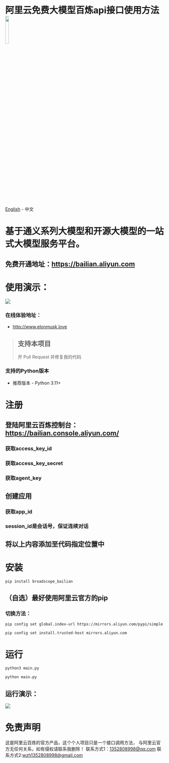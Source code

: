 # 阿里云免费大模型百炼api接口使用方法 <img src="https://github.com/phpoh/aliyungpt/blob/main/picture/one.png?raw=true" width="15%"></img>

[English](./READMEEG.md) - 中文


# 基于通义系列大模型和开源大模型的一站式大模型服务平台。
## 免费开通地址：https://bailian.aliyun.com

# 使用演示：
![](https://github.com/phpoh/aliyungpt/blob/main/picture/yanshi.gif?raw=true)

### 在线体验地址：
- http://www.elonmusk.love

> ## 支持本项目
> 开 Pull Request 并修复我的代码

### 支持的Python版本
- 推荐版本 - Python 3.11+

# 注册
## 登陆阿里云百炼控制台：https://bailian.console.aliyun.com/
### 获取access_key_id
### 获取access_key_secret
### 获取agent_key
## 创建应用
### 获取app_id
### session_id是会话号，保证连续对话
## 将以上内容添加至代码指定位置中


# 安装
```
pip install broadscope_bailian
```
## （自选）最好使用阿里云官方的pip
### 切换方法：
```
pip config set global.index-url https://mirrors.aliyun.com/pypi/simple
```
```
pip config set install.trusted-host mirrors.aliyun.com
```

# 运行
```
python3 main.py
```
```
python main.py
```
## 运行演示：
![](https://github.com/phpoh/aliyungpt/blob/main/picture/yunxing.gif)



# 免责声明

这是阿里云百炼的官方产品，这个个人项目只是一个接口调用方法，
与阿里云官方无任何关系，如有侵权请联系我删除！
联系方式1：1352808998@qq.com
联系方式2:wzh1352808998@gmail.com

